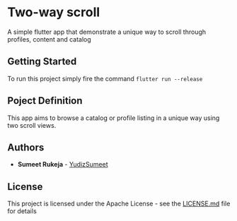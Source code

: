 # Two-way scroll

A simple flutter app that demonstrate a unique way to scroll through profiles, content and catalog

## Getting Started

To run this project simply fire the command ```flutter run --release```

## Poject Definition

This app aims to browse a catalog or profile listing in a unique way using two scroll views.

## Authors

* **Sumeet Rukeja** - [YudizSumeet](https://github.com/YudizSumeet)

## License

This project is licensed under the Apache License - see the [LICENSE.md](LICENSE.md) file for details
